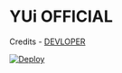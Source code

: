 # YUi OFFICIAL


Credits - [DEVLOPER](https://telegram.me/Net_SHELL)


[![Deploy](https://www.herokucdn.com/deploy/button.svg)](https://github.com/NetSHELL-Team/YUi_GBot_Global)
